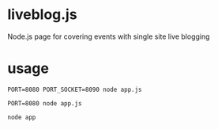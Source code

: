 liveblog.js
===========

Node.js page for covering events with single site live blogging

usage
=====

    PORT=8080 PORT_SOCKET=8090 node app.js

    PORT=8080 node app.js

    node app
